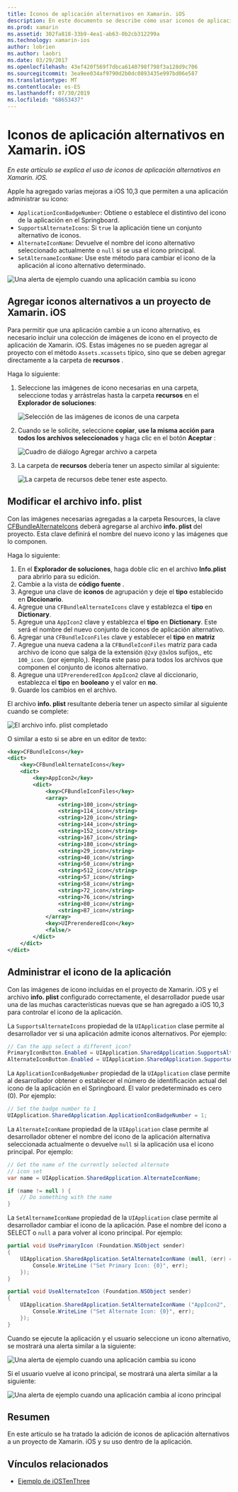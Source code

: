 ```yaml
---
title: Iconos de aplicación alternativos en Xamarin. iOS
description: En este documento se describe cómo usar iconos de aplicación alternativos en Xamarin. iOS. Describe cómo agregar estos iconos a un proyecto de Xamarin. iOS, cómo modificar el archivo info. plist y cómo administrar el icono de la aplicación mediante programación.
ms.prod: xamarin
ms.assetid: 302fa818-33b9-4ea1-ab63-0b2cb312299a
ms.technology: xamarin-ios
author: lobrien
ms.author: laobri
ms.date: 03/29/2017
ms.openlocfilehash: 43ef420f569f7dbca6140798f798f3a128d9c706
ms.sourcegitcommit: 3ea9ee034af9790d2b0dc0893435e997bd06e587
ms.translationtype: MT
ms.contentlocale: es-ES
ms.lasthandoff: 07/30/2019
ms.locfileid: "68653437"
---
```

# <a name="alternate-app-icons-in-xamarinios"></a>Iconos de aplicación alternativos en Xamarin. iOS

_En este artículo se explica el uso de iconos de aplicación alternativos en Xamarin. iOS._

Apple ha agregado varias mejoras a iOS 10,3 que permiten a una aplicación administrar su icono:

- `ApplicationIconBadgeNumber`: Obtiene o establece el distintivo del icono de la aplicación en el Springboard.
- `SupportsAlternateIcons`: Si `true` la aplicación tiene un conjunto alternativo de iconos.
- `AlternateIconName`: Devuelve el nombre del icono alternativo seleccionado actualmente o `null` si se usa el icono principal.
- `SetAlternameIconName`: Use este método para cambiar el icono de la aplicación al icono alternativo determinado.

![](alternate-app-icons-images/icons04.png "Una alerta de ejemplo cuando una aplicación cambia su icono")

<a name="Adding-Alternate-Icons" />

## <a name="adding-alternate-icons-to-a-xamarinios-project"></a>Agregar iconos alternativos a un proyecto de Xamarin. iOS

Para permitir que una aplicación cambie a un icono alternativo, es necesario incluir una colección de imágenes de icono en el proyecto de aplicación de Xamarin. iOS. Estas imágenes no se pueden agregar al proyecto con el método `Assets.xcassets` típico, sino que se deben agregar directamente a la carpeta de **recursos** .

Haga lo siguiente:

1. Seleccione las imágenes de icono necesarias en una carpeta, seleccione todas y arrástrelas hasta la carpeta **recursos** en el **Explorador de soluciones**:

    ![](alternate-app-icons-images/icons00.png "Selección de las imágenes de iconos de una carpeta")

2. Cuando se le solicite, seleccione **copiar**, **use la misma acción para todos los archivos seleccionados** y haga clic en el botón **Aceptar** :

    ![](alternate-app-icons-images/icons02.png "Cuadro de diálogo Agregar archivo a carpeta")

3. La carpeta de **recursos** debería tener un aspecto similar al siguiente:

    ![](alternate-app-icons-images/icons01.png "La carpeta de recursos debe tener este aspecto.")

<a name="Modifying-the-Info.plist-File" />

## <a name="modifying-the-infoplist-file"></a>Modificar el archivo info. plist

Con las imágenes necesarias agregadas a la carpeta Resources, la clave [CFBundleAlternateIcons](https://developer.apple.com/library/content/documentation/General/Reference/InfoPlistKeyReference/Articles/CoreFoundationKeys.html#//apple_ref/doc/uid/TP40009249-SW13) deberá agregarse al archivo **info. plist** del proyecto. Esta clave definirá el nombre del nuevo icono y las imágenes que lo componen.

Haga lo siguiente:

1. En el **Explorador de soluciones**, haga doble clic en el archivo **Info.plist** para abrirlo para su edición.
2. Cambie a la vista de **código fuente** .
3. Agregue una clave de **iconos** de agrupación y deje el **tipo** establecido en **Diccionario**.
4. Agregue una `CFBundleAlternateIcons` clave y establezca el **tipo** en **Dictionary**.
5. Agregue una `AppIcon2` clave y establezca el **tipo** en **Dictionary**. Este será el nombre del nuevo conjunto de iconos de aplicación alternativo.
6. Agregar una `CFBundleIconFiles` clave y establecer el **tipo** en **matriz**
7. Agregue una nueva cadena a la `CFBundleIconFiles` matriz para cada archivo de icono que salga de la extensión `@2x`y `@3x`los sufijos,, etc `100_icon`. (por ejemplo,). Repita este paso para todos los archivos que componen el conjunto de iconos alternativo.
8. Agregue una `UIPrerenderedIcon` `AppIcon2` clave al diccionario, establezca el **tipo** en **booleano** y el valor en **no**.
9. Guarde los cambios en el archivo.

El archivo **info. plist** resultante debería tener un aspecto similar al siguiente cuando se complete:

![](alternate-app-icons-images/icons03.png "El archivo info. plist completado")

O similar a esto si se abre en un editor de texto:

```xml
<key>CFBundleIcons</key>
<dict>
    <key>CFBundleAlternateIcons</key>
    <dict>
        <key>AppIcon2</key>
        <dict>
            <key>CFBundleIconFiles</key>
            <array>
                <string>100_icon</string>
                <string>114_icon</string>
                <string>120_icon</string>
                <string>144_icon</string>
                <string>152_icon</string>
                <string>167_icon</string>
                <string>180_icon</string>
                <string>29_icon</string>
                <string>40_icon</string>
                <string>50_icon</string>
                <string>512_icon</string>
                <string>57_icon</string>
                <string>58_icon</string>
                <string>72_icon</string>
                <string>76_icon</string>
                <string>80_icon</string>
                <string>87_icon</string>
            </array>
            <key>UIPrerenderedIcon</key>
            <false/>
        </dict>
    </dict>
</dict>
```

<a name="Managing-the-Apps-Icon" />

## <a name="managing-the-apps-icon"></a>Administrar el icono de la aplicación 

Con las imágenes de icono incluidas en el proyecto de Xamarin. iOS y el archivo **info. plist** configurado correctamente, el desarrollador puede usar una de las muchas características nuevas que se han agregado a iOS 10,3 para controlar el icono de la aplicación.

La `SupportsAlternateIcons` propiedad de la `UIApplication` clase permite al desarrollador ver si una aplicación admite iconos alternativos. Por ejemplo:

```csharp
// Can the app select a different icon?
PrimaryIconButton.Enabled = UIApplication.SharedApplication.SupportsAlternateIcons;
AlternateIconButton.Enabled = UIApplication.SharedApplication.SupportsAlternateIcons;
```

La `ApplicationIconBadgeNumber` propiedad de la `UIApplication` clase permite al desarrollador obtener o establecer el número de identificación actual del icono de la aplicación en el Springboard. El valor predeterminado es cero (0). Por ejemplo:

```csharp
// Set the badge number to 1
UIApplication.SharedApplication.ApplicationIconBadgeNumber = 1;
```

La `AlternateIconName` propiedad de la `UIApplication` clase permite al desarrollador obtener el nombre del icono de la aplicación alternativa seleccionada actualmente o devuelve `null` si la aplicación usa el icono principal. Por ejemplo:

```csharp
// Get the name of the currently selected alternate
// icon set
var name = UIApplication.SharedApplication.AlternateIconName;

if (name != null ) {
    // Do something with the name
}
```

La `SetAlternameIconName` propiedad de la `UIApplication` clase permite al desarrollador cambiar el icono de la aplicación. Pase el nombre del icono a SELECT o `null` a para volver al icono principal. Por ejemplo:

```csharp
partial void UsePrimaryIcon (Foundation.NSObject sender)
{
    UIApplication.SharedApplication.SetAlternateIconName (null, (err) => {
        Console.WriteLine ("Set Primary Icon: {0}", err);
    });
}

partial void UseAlternateIcon (Foundation.NSObject sender)
{
    UIApplication.SharedApplication.SetAlternateIconName ("AppIcon2", (err) => {
        Console.WriteLine ("Set Alternate Icon: {0}", err);
    });
}
```

Cuando se ejecute la aplicación y el usuario seleccione un icono alternativo, se mostrará una alerta similar a la siguiente:

![](alternate-app-icons-images/icons04.png "Una alerta de ejemplo cuando una aplicación cambia su icono")

Si el usuario vuelve al icono principal, se mostrará una alerta similar a la siguiente:

![](alternate-app-icons-images/icons05.png "Una alerta de ejemplo cuando una aplicación cambia al icono principal")

<a name="Summary" />

## <a name="summary"></a>Resumen

En este artículo se ha tratado la adición de iconos de aplicación alternativos a un proyecto de Xamarin. iOS y su uso dentro de la aplicación.



## <a name="related-links"></a>Vínculos relacionados

- [Ejemplo de iOSTenThree](https://docs.microsoft.com/samples/xamarin/ios-samples/ios10-iostenthree/)
